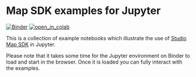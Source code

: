 # Map SDK examples for Jupyter

[![Binder][binder_badge]][binder_jupyterlab_url]
[![open_in_colab][colab_badge]][colab_url]

This is a collection of example notebooks which illustrate the use of [Studio Map SDK](https://docs.unfolded.ai/map-sdk) in Jupyter.

Please note that it takes some time for the Jupyter environment on Binder to load and start in the browser. Once it is loaded you can fully interact with the examples.

[binder_badge]: https://mybinder.org/badge_logo.svg
[binder_jupyterlab_url]: https://mybinder.org/v2/gh/foursquare/fsq-studio-sdk-examples/master?urlpath=lab/tree/notebooks/
[colab_badge]: https://colab.research.google.com/assets/colab-badge.svg
[colab_url]: https://colab.research.google.com/github/foursquare/fsq-studio-sdk-examples/blob/master
